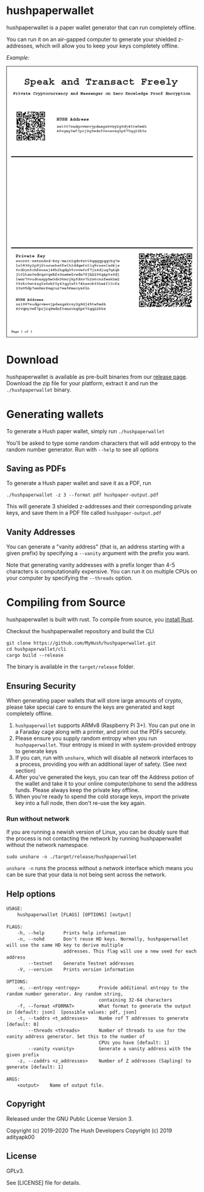 # hushpaperwallet

hushpaperwallet is a paper wallet generator that can run completely offline.

You can run it on an air-gapped computer to generate your shielded z-addresses, which will allow you to keep your keys completely offline.

*Example:*  

![screenshot](hushpaperwallet.png?raw=true)

# Download
hushpaperwallet is available as pre-built binaries from our [release page](https://github.com/MyHush/hushpaperwallet/releases). Download the zip file for your platform, extract it and run the `./hushpaperwallet` binary. 

# Generating wallets
To generate a Hush paper wallet, simply run `./hushpaperwallet`

You'll be asked to type some random characters that will add entropy to the random number generator. Run with `--help` to see all options

## Saving as PDFs
To generate a Hush paper wallet and save it as a PDF, run

```
./hushpaperwallet -z 3 --format pdf hushpaper-output.pdf
```

This will generate 3 shielded z-addresses and their corresponding private keys, and save them in a PDF file called `hushpaper-output.pdf`

## Vanity Addresses

You can generate a "vanity address" (that is, an address starting with a given prefix) by specifying a `--vanity` argument with the prefix you want. 

Note that generating vanity addresses with a prefix longer than 4-5 characters is computationally expensive. You can run it on multiple CPUs on your computer by specifying the `--threads` option. 

# Compiling from Source

hushpaperwallet is built with rust. To compile from source, you [install Rust](https://www.rust-lang.org/tools/install).

Checkout the hushpaperwallet repository and build the CLI

```
git clone https://github.com/MyHush/hushpaperwallet.git
cd hushpaperwallet/cli
cargo build --release
```

The binary is available in the `target/release` folder.

## Ensuring Security

When generating paper wallets that will store large amounts of crypto, please take special care to ensure the keys are generated and kept completely offline.

1. `hushpaperwallet` supports ARMv8 (Raspberry Pi 3+). You can put one in a Faraday cage along with a printer, and print out the PDFs securely.
2. Please ensure you supply random entropy when you run `hushpaperwallet`. Your entropy is mixed in with system-provided entropy to generate keys
3. If you can, run with `unshare`, which will disable all network interfaces to a process, providing you with an additional layer of safety. (See next section)
4. After you've generated the keys, you can tear off the Address potion of the wallet and take it to your online computer/phone to send the address funds. Please always keep the private key offline. 
5. When you're ready to spend the cold storage keys, import the private key into a full node, then don't re-use the key again. 

### Run without network

If you are running a newish version of Linux, you can be doubly sure that the process is not contacting the network by running hushpaperwallet without the network namespace.

```
sudo unshare -n ./target/release/hushpaperwallet
```
`unshare -n` runs the process without a network interface which means you can be sure that your data is not being sent across the network. 


## Help options
```
USAGE:
    hushpaperwallet [FLAGS] [OPTIONS] [output]

FLAGS:
    -h, --help       Prints help information
    -n, --nohd       Don't reuse HD keys. Normally, hushpaperwallet will use the same HD key to derive multiple
                     addresses. This flag will use a new seed for each address
        --testnet    Generate Testnet addresses
    -V, --version    Prints version information

OPTIONS:
    -e, --entropy <entropy>       Provide additional entropy to the random number generator. Any random string,
                                  containing 32-64 characters
    -f, --format <FORMAT>         What format to generate the output in [default: json]  [possible values: pdf, json]
    -t, --taddrs <t_addresses>    Numbe rof T addresses to generate [default: 0]
        --threads <threads>       Number of threads to use for the vanity address generator. Set this to the number of
                                  CPUs you have [default: 1]
        --vanity <vanity>         Generate a vanity address with the given prefix
    -z, --zaddrs <z_addresses>    Number of Z addresses (Sapling) to generate [default: 1]

ARGS:
    <output>    Name of output file.
```

## Copyright

Released under the GNU Public License Version 3.

Copyright (c) 2019-2020 The Hush Developers
Copyright (c) 2019 adityapk00

## License

GPLv3.

See [LICENSE] file for details.
